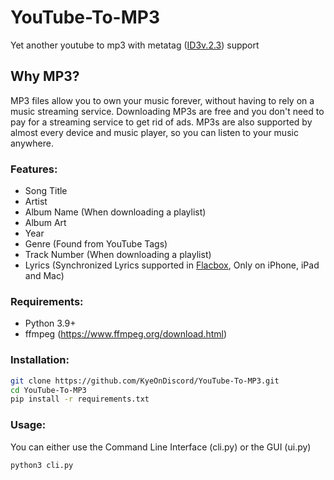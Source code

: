 # YouTube-To-MP3
 Yet another youtube to mp3 with metatag ([ID3v.2.3](https://en.wikipedia.org/wiki/ID3#ID3v2.3)) support

## Why MP3?

MP3 files allow you to own your music forever, without having to rely on a music streaming service. Downloading MP3s are free and you don't need to pay for a streaming service to get rid of ads. MP3s are also supported by almost every device and music player, so you can listen to your music anywhere.

### Features:
- Song Title
- Artist
- Album Name (When downloading a playlist)
- Album Art
- Year
- Genre (Found from YouTube Tags)
- Track Number (When downloading a playlist)
- Lyrics (Synchronized Lyrics supported in [Flacbox](https://www.everappz.com/flacbox), Only on iPhone, iPad and Mac)

### Requirements:
- Python 3.9+
- ffmpeg (https://www.ffmpeg.org/download.html)


### Installation:
```bash
git clone https://github.com/KyeOnDiscord/YouTube-To-MP3.git
cd YouTube-To-MP3
pip install -r requirements.txt
```

### Usage:
You can either use the Command Line Interface (cli.py) or the GUI (ui.py)
```bash
python3 cli.py
```
<!-- or
```bash
python3 ui.py
``` -->
